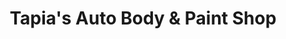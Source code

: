 ---
title: "Tapia's Auto Body & Paint Shop"
url: /farmersville/tapias-auto-body-and-paint-shop/
shop: car parts
---